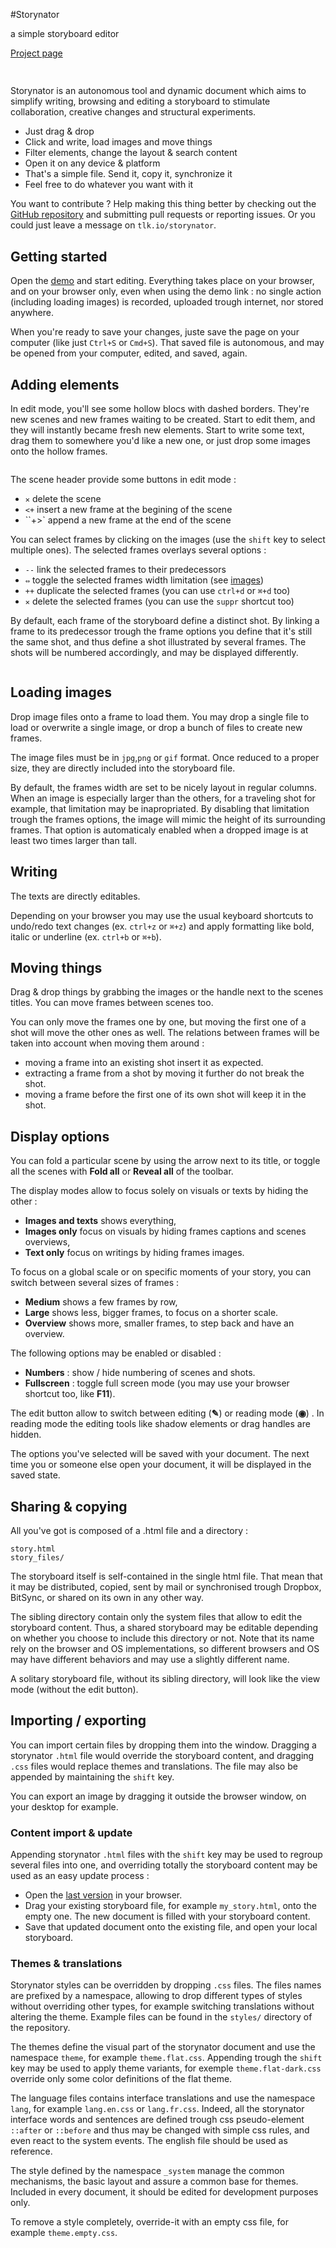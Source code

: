 #Storynator

a simple storyboard editor

[Project page][website]

[<img src="img/main-750w.png" srcset="img/main-1500w.png 2x" alt="">][demo]

[demo]: https://rawgit.com/nliautaud/storynator/master/story.html
[github]: https://github.com/nliautaud/storynator/
[website]: https://nliautaud.github.io/storynator/

## 

Storynator is an autonomous tool and dynamic document which aims to simplify writing, browsing and editing a storyboard to stimulate collaboration, creative changes and structural experiments.

- Just drag & drop
- Click and write, load images and move things
- Filter elements, change the layout & search content
- Open it on any device & platform
- That's a simple file. Send it, copy it, synchronize it
- Feel free to do whatever you want with it

You want to contribute ? Help making this thing better by checking out the [GitHub repository][github] and submitting pull requests or reporting issues. Or you could just leave a message on ``tlk.io/storynator``.


## Getting started

Open the [demo][demo] and start editing. Everything takes place on your browser, and on your browser only, even when using the demo link : no single action (including loading images) is recorded, uploaded trough internet, nor stored anywhere.

When you're ready to save your changes, juste save the page on your computer (like just ``Ctrl+S`` or ``Cmd+S``). That saved file is autonomous, and may be opened from your computer, edited, and saved, again.

## Adding elements

In edit mode, you'll see some hollow blocs with dashed borders. They're new scenes and new frames waiting to be created. Start to edit them, and they will instantly became fresh new elements. Start to write some text, drag them to somewhere you'd like a new one, or just drop some images onto the hollow frames.

<img src="img/shadow.png" alt="">

The scene header provide some buttons in edit mode :
- ``✕`` delete the scene
- ``<+`` insert a new frame at the begining of the scene
- ``+>` append a new frame at the end of the scene

You can select frames by clicking on the images (use the ``shift`` key to select multiple ones). The selected frames overlays several options :
- ``--`` link the selected frames to their predecessors
- ``⇔`` toggle the selected frames width limitation (see [images](#images))
- ``++`` duplicate the selected frames (you can use ``ctrl+d`` or ``⌘+d`` too)
- ``✕`` delete the selected frames (you can use the ``suppr`` shortcut too)

By default, each frame of the storyboard define a distinct shot. By linking a frame to its predecessor trough the frame options you define that it's still the same shot, and thus define a shot illustrated by several frames. The shots will be numbered accordingly, and may be displayed differently.

<img src="img/shots.png" alt="">

## Loading images

Drop image files onto a frame to load them. You may drop a single file to load or overwrite a single image, or drop a bunch of files to create new frames.

The image files must be in ``jpg``,``png`` or ``gif`` format. Once reduced to a proper size, they are directly included into the storyboard file.

By default, the frames width are set to be nicely layout in regular columns. When an image is especially larger than the others, for a traveling shot for example, that limitation may be inapropriated. By disabling that limitation trough the frames options, the image will mimic the height of its surrounding frames. That option is automaticaly enabled when a dropped image is at least two times larger than tall.

## Writing

The texts are directly editables.

Depending on your browser you may use the usual keyboard shortcuts to undo/redo text changes (ex. ``ctrl+z`` or ``⌘+z``) and apply formatting like bold, italic or underline (ex. ``ctrl+b`` or ``⌘+b``).

## Moving things

Drag & drop things by grabbing the images or the handle next to the scenes titles. You can move frames between scenes too.

You can only move the frames one by one, but moving the first one of a shot will move the other ones as well. The relations between frames will be taken into account when moving them around :
- moving a frame into an existing shot insert it as expected.
- extracting a frame from a shot by moving it further do not break the shot.
- moving a frame before the first one of its own shot will keep it in the shot.

## Display options

You can fold a particular scene by using the arrow next to its title, or toggle all the scenes with **Fold all** or **Reveal all** of the toolbar.

The display modes allow to focus solely on visuals or texts by hiding the other :
- **Images and texts** shows everything,
- **Images only** focus on visuals by hiding frames captions and scenes overviews,
- **Text only** focus on writings by hiding frames images.

To focus on a global scale or on specific moments of your story, you can switch between several sizes of frames :
- **Medium** shows a few frames by row, 
- **Large** shows less, bigger frames, to focus on a shorter scale.
- **Overview** shows more, smaller frames, to step back and have an overview.

The following options may be enabled or disabled :
- **Numbers** : show / hide numbering of scenes and shots.
- **Fullscreen** : toggle full screen mode (you may use your browser shortcut too, like **F11**).

The edit button allow to switch between editing (**✎**) or reading mode (**◉**) . In reading mode the editing tools like shadow elements or drag handles are hidden.

The options you've selected will be saved with your document. The next time you or someone else open your document, it will be displayed in the saved state.

## Sharing & copying

All you've got is composed of a .html file and a directory :

```
story.html
story_files/
```
The storyboard itself is self-contained in the single html file. That mean that it may be distributed, copied, sent by mail or synchronised trough Dropbox, BitSync, or shared on its own in any other way.

The sibling directory contain only the system files that allow to edit the storyboard content. Thus, a shared storyboard may be editable depending on whether you choose to include this directory or not. Note that its name rely on the browser and OS implementations, so different browsers and OS may have different behaviors and may use a slightly different name. 

A solitary storyboard file, without its sibling directory, will look like the view mode (without the edit button).

## Importing / exporting

You can import certain files by dropping them into the window. Dragging a storynator ``.html`` file would override the storyboard content, and dragging ``.css`` files would replace themes and translations. The file may also be appended by maintaining the ``shift`` key.

You can export an image by dragging it outside the browser window, on your desktop for example.

###  Content import & update

Appending storynator ``.html`` files with the ``shift`` key may be used to regroup several files into one, and overriding totally the storyboard content may be used as an easy update process :

- Open the [last version][demo] in your browser.
- Drag your existing storyboard file, for example ``my_story.html``, onto the empty one. The new document is filled with your storyboard content.
- Save that updated document onto the existing file, and open your local storyboard.

### Themes & translations

Storynator styles can be overridden by dropping ``.css`` files. The files names are prefixed by a namespace, allowing to drop different types of styles without overriding other types, for example switching translations without altering the theme. Example files can be found in the ``styles/`` directory of the repository.

The themes define the visual part of the storynator document and use the namespace ``theme``, for example ``theme.flat.css``. Appending trough the ``shift`` key may be used to apply theme variants, for exemple ``theme.flat-dark.css`` override only some color definitions of the flat theme.

The language files contains interface translations and use the namespace ``lang``, for example ``lang.en.css`` or ``lang.fr.css``. Indeed, all the storynator interface words and sentences are defined trough css pseudo-element ``::after`` or ``::before`` and thus may be changed with simple css rules, and even react to the system events. The english file should be used as reference. 

The style defined by the namespace ``_system`` manage the common mechanisms, the basic layout and assure a common base for themes. Included in every document, it should be edited for development purposes only.

To remove a style completely, override-it with an empty css file, for example ``theme.empty.css``.
